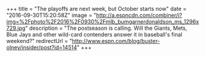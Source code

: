 +++
title =  "The playoffs are next week, but October starts now"
date = "2016-09-30T15:20:58Z"
image = "http://a.espncdn.com/combiner/i?img=%2Fphoto%2F2016%2F0930%2Fmlb_bumgarnerdonaldson_ms_1296x729.jpg"
description = "The postseason is calling. Will the Giants, Mets, Blue Jays and other wild-card contenders answer it in baseball's final weekend?"
redirectUrl = "http://www.espn.com/blog/buster-olney/insider/post?id=14514"
+++
